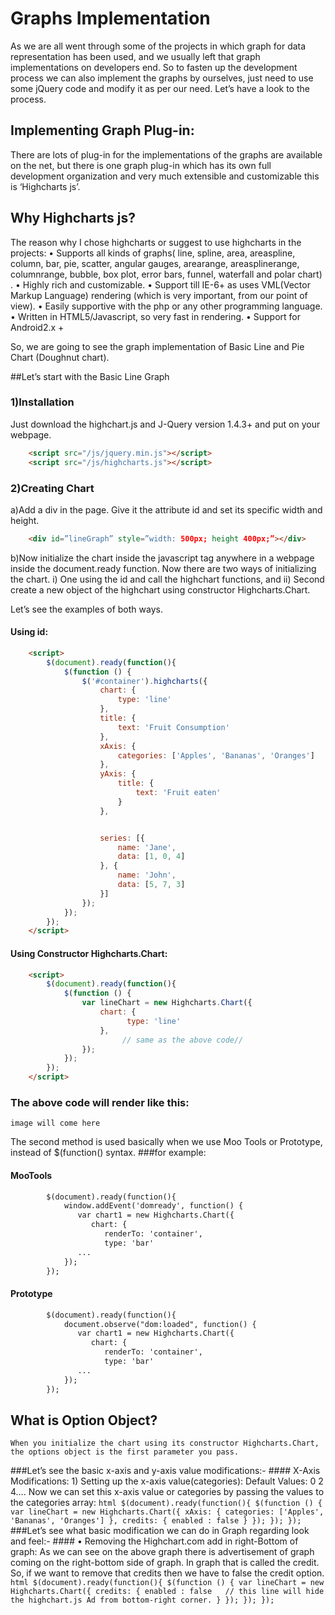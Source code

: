 # Graphs Implementation

As we are all went through some of the projects in which graph for data representation has been used, and we usually left that graph implementations on
developers end. So to fasten up the development process we can also implement the graphs by ourselves,
just need to use some jQuery code and modify it as per our need. Let’s have a look to the process.
## Implementing Graph Plug-in:
There are lots of plug-in for the implementations of the graphs are available on the net, but there is one graph plug-in which has its own full
development organization and very much extensible and customizable this is ‘Highcharts js’.

## Why Highcharts js?
The reason why I chose highcharts or suggest to use highcharts in the projects:
    • Supports all kinds of graphs( line, spline, area, areaspline, column, bar, pie, scatter, angular gauges, arearange, areasplinerange, columnrange, bubble, box plot, error bars, funnel, waterfall and polar chart) .
    • Highly rich and customizable.
    • Support till IE-6+ as uses VML(Vector Markup Language) rendering (which is very important, from our point of view).
    • Easily supportive with the php or any other programming language.
    • Written in HTML5/Javascript, so very fast in rendering.
    • Support for Android2.x +

So, we are going to see the graph implementation of Basic Line and Pie Chart (Doughnut chart).

##Let’s start with the Basic Line Graph
### 1)Installation
Just download the highchart.js and J-Query version 1.4.3+ and put on your webpage.
```html
    <script src="/js/jquery.min.js"></script>
    <script src="/js/highcharts.js"></script>
```

### 2)Creating Chart
a)Add a div in the page. Give it the attribute id and set its specific width and height.
```html
    <div id=”lineGraph” style=”width: 500px; height 400px;”></div>
```
b)Now initialize the chart inside the javascript tag anywhere in a webpage inside the document.ready function.
Now there are two ways of initializing the chart.
i) One using the id and call the highchart functions, and
ii) Second create a new object of the highchart using constructor Highcharts.Chart.

Let’s see the examples of both ways.
#### Using id:
```html
	<script>
        $(document).ready(function(){
            $(function () {
                $('#container').highcharts({
                    chart: {
                        type: 'line'
                    },
                    title: {
                        text: 'Fruit Consumption'
                    },
                    xAxis: {
                        categories: ['Apples', 'Bananas', 'Oranges']
                    },
                    yAxis: {
                        title: {
                            text: 'Fruit eaten'
                        }
                    },


                    series: [{
                        name: 'Jane',
                        data: [1, 0, 4]
                    }, {
                        name: 'John',
                        data: [5, 7, 3]
                    }]
                });
            });
        });
	</script>
```
#### Using Constructor Highcharts.Chart:
```html
    <script>
        $(document).ready(function(){
            $(function () {
                var lineChart = new Highcharts.Chart({
                    chart: {
                          type: 'line'
                    },
                         // same as the above code//
                });
            });
        });
    </script>
```

### The above code will render like this:
    image will come here

The second method is used basically when we use Moo Tools or Prototype, instead of $(function() syntax.
###for example:
#### MooTools
```html
        $(document).ready(function(){
            window.addEvent('domready', function() {
               var chart1 = new Highcharts.Chart({
                  chart: {
                     renderTo: 'container',
                     type: 'bar'
               ...
            });
        });
```
#### Prototype
```html
        $(document).ready(function(){
            document.observe("dom:loaded", function() {
               var chart1 = new Highcharts.Chart({
                  chart: {
                     renderTo: 'container',
                     type: 'bar'
               ...
            });
        });
```

## What is Option Object?
    When you initialize the chart using its constructor Highcharts.Chart, the options object is the first parameter you pass.

###Let’s see the basic x-axis and y-axis value modifications:-
    #### X-Axis Modifications:
            1) Setting up the x-axis value(categories):
                Default Values: 0 2 4….
                Now we can set this x-axis value or categories by passing the values to the categories array:
                ```html
                        $(document).ready(function(){
                            $(function () {
                                var lineChart = new Highcharts.Chart({
                                 xAxis: {
                                                categories: ['Apples', 'Bananas', 'Oranges']
                                            },
                                  credits: {
                                            enabled : false
                                   }
                                });
                            });
                        });
                ```
###Let’s see what basic modification we can do in Graph regarding look and feel:-
    #### • Removing the Highchart.com add in right-Bottom of graph:
           As we can see on the above graph there is advertisement of graph coming on the right-bottom side of graph.
           In graph that is called the credit. So, if we want to remove that credits then we have to false the credit option.
            ```html
                $(document).ready(function(){
                    $(function () {
                        var lineChart = new Highcharts.Chart({
                           credits: {
                                    enabled : false   // this line will hide the highchart.js Ad from bottom-right corner.
                           }
                        });
                    });
                });
            ```
